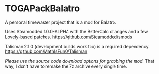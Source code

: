 # TOGAPackBalatro
A personal timewaster project that is a mod for Balatro.

Uses Steamodded 1.0.0-ALPHA with the BetterCalc changes and a few Lovely-based patches.
https://github.com/Steamodded/smods

Talisman 2.1.0 (development builds work too) is a required dependency.
https://github.com/MathIsFun0/Talisman

_Please use the source code download options for grabbing the mod._ That way, I don't have to remake the 7z archive every single time.
